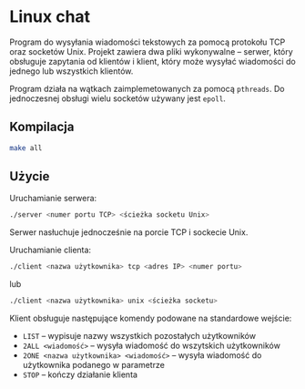 # Linux chat

Program do wysyłania wiadomości tekstowych za pomocą protokołu TCP oraz socketów Unix. Projekt zawiera dwa pliki wykonywalne – serwer, który obsługuje zapytania od klientów i klient, który może wysyłać wiadomości do jednego lub wszystkich klientów.

Program działa na wątkach zaimplemetowanych za pomocą `pthreads`. Do jednoczesnej obsługi wielu socketów używany jest `epoll`.

## Kompilacja

```sh
make all
```

## Użycie

Uruchamianie serwera:
```sh
./server <numer portu TCP> <ścieżka socketu Unix>
```
Serwer nasłuchuje jednocześnie na porcie TCP i sockecie Unix.

Uruchamianie clienta:
```sh
./client <nazwa użytkownika> tcp <adres IP> <numer portu>
```
lub
```sh
./client <nazwa użytkownika> unix <ścieżka socketu>
```

Klient obsługuje następujące komendy podowane na standardowe wejście:

- `LIST` – wypisuje nazwy wszystkich pozostałych użytkowników
- `2ALL <wiadomość>` – wysyła wiadomość do wszytskich użytkowników
- `2ONE <nazwa użytkownika> <wiadomość>` – wysyła wiadomość do użytkownika podanego w parametrze
- `STOP` – kończy działanie klienta